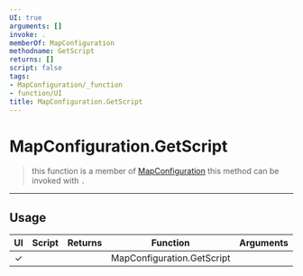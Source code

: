 ```yaml
---
UI: true
arguments: []
invoke: .
memberOf: MapConfiguration
methodname: GetScript
returns: []
script: false
tags:
- MapConfiguration/_function
- function/UI
title: MapConfiguration.GetScript
---
```

# MapConfiguration.GetScript
> this function is a member of [MapConfiguration](civ-6/lua/MapConfiguration.md)
> this method can be invoked with `.`
-----
## Usage
|  UI | Script | Returns | Function | Arguments |
|:---:|:------:|-------:|:--------:|:---------|
|✓| ||MapConfiguration.GetScript||
